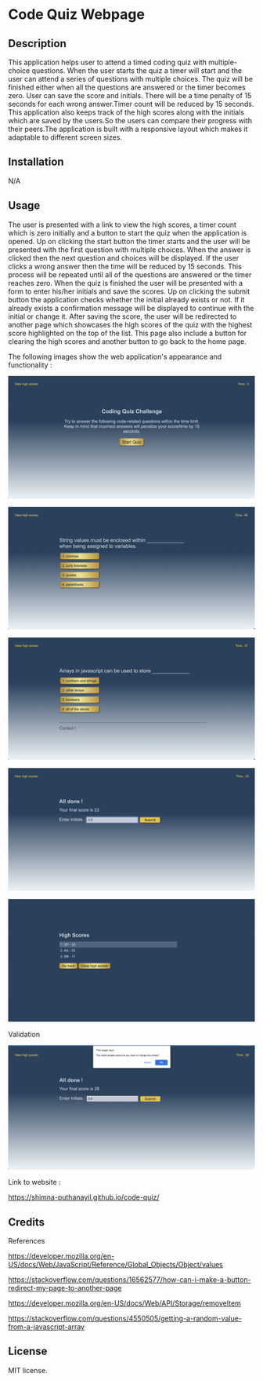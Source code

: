# Code Quiz Webpage


## Description

This application helps user to attend a timed coding quiz with multiple-choice questions. When the user starts the quiz a timer will start and the user can attend a series of questions with multiple choices. The quiz will be finished either when  all the questions are answered or the timer becomes zero. User can save the score and initials. There will be a time penalty of 15 seconds for each wrong answer.Timer count will be reduced by 15 seconds. This application also keeps track of the high scores along with the initials which are saved by the users.So the users can compare their progress with their peers.The application is built with a responsive layout which makes it adaptable to different screen sizes.

## Installation

N/A

## Usage

The user is presented with a link to view the high scores, a timer count which is zero initially and a button to start the quiz when the application is opened. Up on clicking the start button the timer starts and the user will be presented with the first question with multiple choices. When the answer is clicked then the next question and choices will be displayed. If the user clicks a wrong answer then the time will be reduced by 15 seconds. This process will be repeated until all of the questions are answered or the timer reaches zero. When the quiz is finished the user will be presented with a form to enter his/her initials and save the scores. Up on clicking the submit button the application checks whether the initial already exists or not. If it already exists a confirmation message will be displayed to continue with the initial or change it. After saving the score, the user will be redirected to another page which showcases the high scores of the quiz with the highest score highlighted on the top of the list. This page also include a button for clearing the high scores and another button to go back to the home page.

The following images show the web application's appearance and functionality   :

![code-quiz 1](assets/images/code-quiz1.png)

![code-quiz 2](assets/images/code-quiz2.png)

![code-quiz 3](assets/images/code-quiz3.png)

![code-quiz 4](assets/images/code-quiz4.png)

![code-quiz 5](assets/images/code-quiz5.png)

Validation

![code-quiz 6](assets/images/code-quiz6.png)

Link to website  :

https://shimna-puthanayil.github.io/code-quiz/

## Credits

References

https://developer.mozilla.org/en-US/docs/Web/JavaScript/Reference/Global_Objects/Object/values

https://stackoverflow.com/questions/16562577/how-can-i-make-a-button-redirect-my-page-to-another-page

https://developer.mozilla.org/en-US/docs/Web/API/Storage/removeItem

https://stackoverflow.com/questions/4550505/getting-a-random-value-from-a-javascript-array

## License

MIT license.

